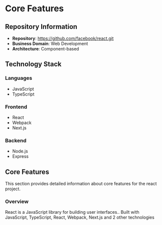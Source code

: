 # Core Features

## Repository Information

- **Repository**: https://github.com/facebook/react.git
- **Business Domain**: Web Development
- **Architecture**: Component-based

## Technology Stack

### Languages
- JavaScript
- TypeScript

### Frontend
- React
- Webpack
- Next.js

### Backend
- Node.js
- Express

## Core Features

This section provides detailed information about core features for the react project.

### Overview

React is a JavaScript library for building user interfaces.. Built with JavaScript, TypeScript, React, Webpack, Next.js and 2 other technologies

